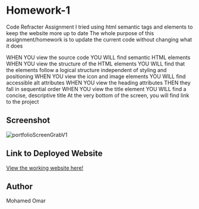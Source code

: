 # Homework-1
Code Refracter Assignment
I tried using html semantic tags and elements to keep the website more up to date
The whole purpose of this assignment/homework is to update the current code without changing what it does

WHEN YOU view the source code
YOU WILL find semantic HTML elements
WHEN YOU view the structure of the HTML elements
YOU WILL find that the elements follow a logical structure independent of styling and positioning
WHEN YOU view the icon and image elements
YOU WILL find accessible alt attributes
WHEN YOU view the heading attributes
THEN they fall in sequential order
WHEN YOU view the title element
YOU WILL find a concise, descriptive title
At the very bottom of the screen, you will find link to the project
## Screenshot

![portfolioScreenGrabV1](https://snipboard.io/PL3ROr.jpg)
## Link to Deployed Website

[View the working website here!](https://moetive.github.io/Homework-1/)

## Author

Mohamed Omar
